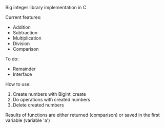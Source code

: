 Big integer library implementation in C

Current features:

<ul>
  <li>Addition</li>
<li>Subtraction</li>
<li>Multiplication</li>
  <li>Division</li>
  <li>Comparison</li>
  </ul>

To do:

<ul>
  <li>Remainder</li>
  <li>Interface</li>
  </ul>


How to use:

<ol>
  <li>Create numbers with BigInt_create</li>
  <li>Do operations with created numbers</li>
  <li>Delete created numbers</li>
</ol>

Results of functions are either returned (comparison) or saved in the first variable (variable 'a')
